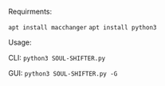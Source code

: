 Requirments:

```apt install macchanger```
```apt install python3```

Usage:

CLI:
```python3 SOUL-SHIFTER.py```

GUI:
```python3 SOUL-SHIFTER.py -G```
